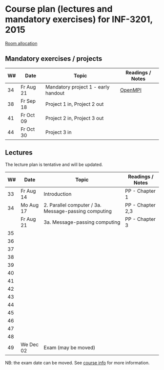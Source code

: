 Course plan (lectures and mandatory exercises) for INF-3201, 2015
=================================================================

[Room allocation](http://timeplan.uit.no/emne_timeplan.php?year=2015&module[]=INF-3201-2#week-32)

Mandatory exercises / projects
-------------------

| W#   | Date      | Topic | Readings / Notes |
| ---- | ----      | ----- | -----------------| 
| 34   | Fr Aug 21 | Mandatory project 1 - early handout | [OpenMPI](http://www.open-mpi.org/) |
| 38   | Fr Sep 18 | Project 1 in, Project 2 out         |  |
| 41   | Fr Oct 09 | Project 2 in, Project 3 out         |  |
| 44   | Fr Oct 30 | Project 3 in                        |  |

Lectures
--------
The lecture plan is tentative and will be updated.

| W#   | Date      | Topic | Readings / Notes |
| ---- | ----      | ----- | -----------------| 
| 33   | Fr Aug 14 | Introduction | PP - Chapter 1 |
| 34   | Mo Aug 17 | 2. Parallel computer / 3a. Message-passing computing  | PP - Chapter 2,3 | 
|      | Fr Aug 21 | 3a. Message-passing computing             | PP - Chapter 3| 
| 35   |           |     |   |
| 36   |           |     |   |
| 37   |           |     |   |
| 38   |           |     |   |
| 39   |           |     |   |
| 40   |           |     | |
| 41   |           |     | |
| 42   |           |     | |
| 43   |           |     | |
| 44   |           |     | |
| 45   |           |     | |
| 46   |           |     | |
| 47   |           |     | |
| 48   |           |     | |
| 49   | We Dec 02 | Exam (may be moved) | |

NB: the exam date can be moved. See [course info](https://uit.no/studietilbud/emner/emne?p_document_id=407601) for more information. 



